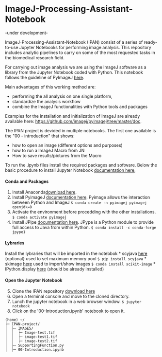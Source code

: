 # ImageJ-Processing-Assistant-Notebook
-under development-

ImageJ-Processing-Assistant-Notebook (IPAN) consist of a series of ready-to-use Jupyter Notebooks for performing image analysis. This repository includes analytic pipelines to carry on some of the most requested tasks in the biomedical research field. 

For carrying out image analysis we are using the ImageJ software as a library from the Jupyter Notebook coded with Python. This notebook follows the guideline of PyImageJ [here](https://github.com/imagej/pyimagej). 

Main advantages of this working method are:
- performing the all analysis on one single platform,
- standardize the analysis workflow
- combine the ImageJ functionalities with Python tools and packages

Examples for the installation and initialization of ImageJ are already available 
here: https://github.com/imagej/pyimagej/tree/master/doc.

The IPAN project is devided in multiple notebooks. 
The first one available is the "00 - introduction" that shows:
- how to open an image (different options and purposes)
- how to run a ImageJ Macro from JN 
- How to save results/pictures from the Macro



To  run the .ipynb files install the required packages and software. 
Below the basic procedure to install Jupyter Notebook [documentation here](https://jupyter.org/install),

#### Conda and Packages

1. Install Anaconda[download here](https://docs.continuum.io/anaconda/install/hashes/all/).
2. Install PyimageJ [documentation here](https://github.com/imagej/pyimagej/blob/master/doc/Install.md). Pyimage allows the interaction between Python and ImageJ
   `$ conda create -n pyimagej pyimagej openjdk=8`
3. Activate the environment before procedding with the other installations.
   `$ conda activate pyimagej`
4. Install JPipe [documentation here](https://jpype.readthedocs.io/en/latest/install.html). JPype is a Python module to provide full access to Java from within Python.
   `$ conda install -c conda-forge jpype1`
   
   
#### Lybraries

Install the lybraries that will be imported in the notebbok
    * scyjava [here](https://pypi.org/project/scyjava/) {optional} used to set maximum memory pool
    `$ pip install scyjava`
    * skimage [here](https://scikit-image.org/docs/dev/install.html) used to import/show images
    `$ conda install scikit-image`
    * IPython.display [here](https://ipython.readthedocs.io/en/stable/api/generated/IPython.display.html) (should be already installed)
    
#### Open the Jupyter Notebook

5. Clone the IPAN repository [download here](https://github.com/NicolasCristini/ImageJ-Processing-Assistant-Notebook/archive/refs/heads/main.zip)
5. Open a terminal console and move to the cloned directory.
6. Lunch the jupyter notebook in a web browser window.
   `$ jupyter notebook`
7. Click on the '00-Introduction.ipynb' notebook to open it.


```
(home) ~/
├─ IPAN-project/
│  ├─ IMAGES/
│  │  ├─ Image-test.tif
│  │  ├─ image-test1.tif
│  │  ├─ image-test2.tif
│  ├─ SupportingFunction.py
│  ├─ 00-Introduction.ipynb
```
